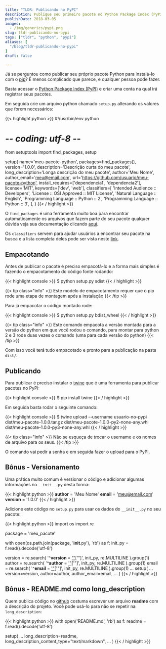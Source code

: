 ```yaml
---
title: "TLDR: Publicando no PyPI"
description: Publique seu primeiro pacote no Python Package Index (PyPi)
publishDate: 2018-03-05
images:
  - /img/generics/pypi.png
slug: tldr-publicando-no-pypi
tags: ["tldr", "python", "pypi"]
aliases: [
  "/blog/tldr-publicando-no-pypi"
]
draft: false

---
```


Já se perguntou como publicar seu próprio pacote Python para instalá-lo com o [pip](https://pypi.python.org/pypi/pip)? É menos complicado que parece, e qualquer pessoa pode fazer.

Basta acessar o [Python Package Index (PyPI)](https://pypi.python.org/pypi) e criar uma conta na qual irá registrar seus pacotes.

Em seguida crie um arquivo python chamado `setup.py` alterando os valores que forem necessários:

{{< highlight python >}}
#!/usr/bin/env python
# -*- coding: utf-8 -*-

from setuptools import find_packages, setup

setup(
    name='meu-pacote-python',
    packages=find_packages(),
    version='1.0.0',
    description='Descrição curta do meu pacote',
    long_description='Longa descrição do meu pacote',
    author='Meu Nome',
    author_email='meu@email.com',
    url='https://github.com/usuario/meu-pacote-python',
    install_requires=['dependencia1', 'dependencia2'],
    license='MIT',
    keywords=['dev', 'web'],
    classifiers=[
        'Intended Audience :: Developers',
        'License :: OSI Approved :: MIT License',
        'Natural Language :: English',
        'Programming Language :: Python :: 2',
        'Programming Language :: Python :: 3',
    ],
)
{{< / highlight >}}

O `find_packages` é uma ferramenta muito boa para encontrar automaticamente os arquivos que fazem parte do seu pacote qualquer dúvida veja sua documentação clicando [aqui](http://setuptools.readthedocs.io/en/latest/setuptools.html#using-find-packages).

Os `classifiers` servem para ajudar usuários a encontrar seu pacote na busca e a lista completa deles pode ser vista neste [link](https://pypi.python.org/pypi?%3Aaction=list_classifiers).

## Empacotando

Antes de publicar o pacote é preciso empacotá-lo e a forma mais simples é fazendo o empacotamento do código fonte rodando:

{{< highlight console >}}
$ python setup.py sdist
{{< / highlight >}}

{{< tip class="info" >}}
Este modelo de empacotamento requer que o pip rode uma etapa de montagem após a instalação
{{< /tip >}}

Para já empacotar o código montado rode:

{{< highlight console >}}
$ python setup.py bdist_wheel
{{< / highlight >}}

{{< tip class="info" >}}
Este comando empacota a versão montada para a versão do python em que você rodou o comando, para montar para python 2 e 3 rode duas vezes o comando (uma para cada versão do python)
{{< /tip >}}

Com isso você terá tudo empacotado e pronto para a publicação na pasta `dist/`.

## Publicando

Para publicar é preciso instalar o [twine](https://github.com/pypa/twine) que é uma ferramenta para publicar pacotes no PyPI:

{{< highlight console >}}
$ pip install twine
{{< / highlight >}}

Em seguida basta rodar o seguinte comando:

{{< highlight console >}}
$ twine upload --username usuario-no-pypi dist/meu-pacote-1.0.0.tar.gz dist/meu-pacote-1.0.0-py2-none-any.whl dist/meu-pacote-1.0.0-py3-none-any.whl
{{< / highlight >}}

{{< tip class="info" >}}
Não se esqueça de trocar o username e os nomes de arquivo para os seus.
{{< /tip >}}

O comando vai pedir a senha e em seguida fazer o upload para o PyPI.

## Bônus - Versionamento

Uma prática muito comum é versionar o código e adicionar algumas informações no `__init__.py` desta forma:

{{< highlight python >}}
__author__ = 'Meu Nome'
__email__ = 'meu@email.com'
__version__ = '1.0.0'
{{< / highlight >}}

Adicione este código no `setup.py` para usar os dados do `__init__.py` no seu pacote:

{{< highlight python >}}
import os
import re

package = 'meu_pacote'

with open(os.path.join(package, '__init__.py'), 'rb') as f:
    init_py = f.read().decode('utf-8')

version = re.search(
    '^__version__ = [\'\"]([^\'\"]+)[\'\"]', init_py, re.MULTILINE
).group(1)
author = re.search(
    '^__author__ = [\'\"]([^\'\"]+)[\'\"]', init_py, re.MULTILINE
).group(1)
email = re.search(
    '^__email__ = [\'\"]([^\'\"]+)[\'\"]', init_py, re.MULTILINE
).group(1)
...
setup(
    ...
    version=version,
    author=author,
    author_email=email,
    ...
)
{{< / highlight >}}

## Bônus - README.md como long_description

Quem publica código no [github](https://github.com) costuma escrever um arquivo **readme** com a descrição do projeto. Você pode usá-lo para não se repetir na `long_description`:

{{< highlight python >}}
with open('README.md', 'rb') as f:
    readme = f.read().decode('utf-8')

setup(
    ...
    long_description=readme,
    long_description_content_type="text/markdown",
    ...
)
{{< / highlight >}}
